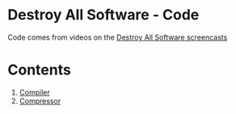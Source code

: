 # Destroy All Software - Code

Code comes from videos on the [Destroy All Software screencasts](https://www.destroyallsoftware.com/screencasts)

# Contents

1. [Compiler](https://github.com/dydx/das/tree/master/from-scratch/compiler)
2. [Compressor](https://github.com/dydx/das/tree/master/from-scratch/compressor)
